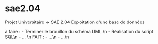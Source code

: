 # sae2.04

Projet Universitaire => SAE 2.04 Exploitation d'une base de données

à faire : - Terminer le brouillon du schéma UML \n
          - Réalisation du script SQL\n
          - ...
          \n
FAIT :    - ...\n
          - ...\n
